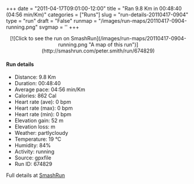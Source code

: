 +++
date = "2011-04-17T09:01:00-12:00"
title = "Ran 9.8 Km in 00:48:40 (04:56 min/Km)"
categories = ["Runs"]
slug = "run-details-20110417-0904"
type = "run"
draft = "False"
runmap = "/images/run-maps/20110417-0904-running.png"
svgmap = '<polyline points="28 95, 30 100, 33 99, 33 97, 31 89, 36 87, 42 74, 49 67, 48 65, 60 51, 61 50, 77 39, 82 33, 80 32, 80 27, 77 25, 78 24, 80 21, 79 16, 83 13, 84 4, 82 1, 78 0, 70 6, 68 17, 59 33, 59 37, 65 39, 66 44, 61 48, 54 49, 53 54, 50 56, 39 52, 36 54, 48 59, 49 62, 42 69, 32 87, 27 90, 16 91, 18 96, 29 95, 29 100, 32 100, 32 90, 36 87, 42 75, 48 69, 49 64, 60 51, 79 37, 82 32, 79 32, 80 29, 77 24, 79 21, 79 16, 82 13, 83 4, 79 0, 73 3, 59 32, 59 37, 66 39, 66 44, 61 49, 52 49, 53 53, 50 56, 40 53, 37 54, 48 60, 49 62, 36 78, 32 87, 26 91, 17 91, 17 96, 22 96">'
+++



<!--more-->

<center>
[![Click to see the run on SmashRun](/images/run-maps/20110417-0904-running.png "A map of this run")](http://smashrun.com/peter.smith/run/674829)
</center>

#### Run details

* Distance: 9.8 Km
* Duration: 00:48:40
* Average pace: 04:56 min/Km
* Calories: 862 Cal
* Heart rate (ave): 0 bpm
* Heart rate (max): 0 bpm
* Heart rate (min): 0 bpm
* Elevation gain: 52 m
* Elevation loss:  m
* Weather: partlycloudy
* Temperature: 19 &deg;C
* Humidity: 84%
* Activity: running
* Source: gpxfile
* Run ID: 674829

Full details at [SmashRun](http://smashrun.com/peter.smith/run/674829)